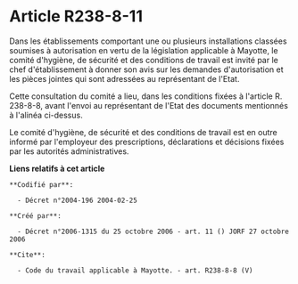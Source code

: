 # Article R238-8-11

Dans les établissements comportant une ou plusieurs installations classées soumises à autorisation en vertu de la législation
applicable à Mayotte, le comité d'hygiène, de sécurité et des conditions de travail est invité par le chef d'établissement à
donner son avis sur les demandes d'autorisation et les pièces jointes qui sont adressées au représentant de l'Etat. 

Cette consultation du comité a lieu, dans les conditions fixées à l'article R. 238-8-8, avant l'envoi au représentant de
l'Etat des documents mentionnés à l'alinéa ci-dessus. 

Le comité d'hygiène, de sécurité et des conditions de travail est en outre informé par l'employeur des prescriptions,
déclarations et décisions fixées par les autorités administratives.

**Liens relatifs à cet article**

	**Codifié par**:

	  - Décret n°2004-196 2004-02-25

	**Créé par**:

	  - Décret n°2006-1315 du 25 octobre 2006 - art. 11 () JORF 27 octobre 2006

	**Cite**:

	  - Code du travail applicable à Mayotte. - art. R238-8-8 (V)
